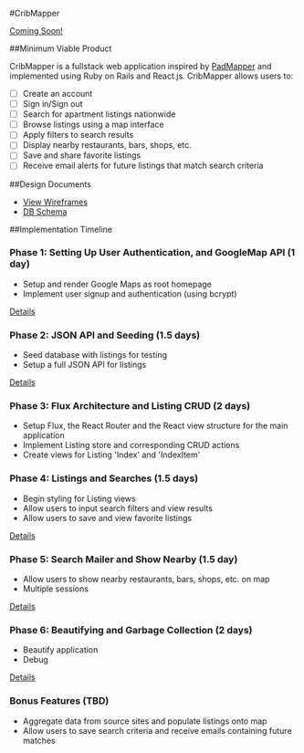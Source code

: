 #CribMapper

[Coming Soon!][heroku]

[heroku]: http://www.herokuapp.com

##Minimum Viable Product

CribMapper is a fullstack web application inspired by [PadMapper][padmapper] and implemented using Ruby on Rails and React.js. CribMapper allows users to:

- [ ] Create an account
- [ ] Sign in/Sign out
- [ ] Search for apartment listings nationwide
- [ ] Browse listings using a map interface
- [ ] Apply filters to search results
- [ ] Display nearby restaurants, bars, shops, etc.
- [ ] Save and share favorite listings
- [ ] Receive email alerts for future listings that match search criteria

[padmapper]: http://www.padmapper.com

##Design Documents

* [View Wireframes][view]
* [DB Schema][schema]

[view]: ./docs/views.md
[schema]: ./docs/schema.md

##Implementation Timeline

### Phase 1: Setting Up User Authentication, and GoogleMap API (1 day)
- Setup and render Google Maps as root homepage
- Implement user signup and authentication (using bcrypt)

[Details][phase-one]

### Phase 2: JSON API and Seeding (1.5 days)
- Seed database with listings for testing
- Setup a full JSON API for listings

[Details][phase-two]

### Phase 3: Flux Architecture and Listing CRUD (2 days)
- Setup Flux, the React Router and the React view structure for the main application
- Implement Listing store and corresponding CRUD actions
- Create views for Listing 'Index' and 'IndexItem'

<!-- [Details][phase-three] -->

### Phase 4: Listings and Searches (1.5 days)
- Begin styling for Listing views
- Allow users to input search filters and view results
- Allow users to save and view favorite listings

[Details][phase-four]

### Phase 5: Search Mailer and Show Nearby (1.5 day)
- Allow users to show nearby restaurants, bars, shops, etc. on map
- Multiple sessions

[Details][phase-five]

### Phase 6: Beautifying and Garbage Collection (2 days)
- Beautify application
- Debug

[Details][phase-six]

### Bonus Features (TBD)
- Aggregate data from source sites and populate listings onto map
- Allow users to save search criteria and receive emails containing future matches

[phase-one]: ./docs/phases/phase1.md
[phase-two]: ./docs/phases/phase2.md
[phase-three]: ./docs/phases/phase3.md
[phase-four]: ./docs/phases/phase4.md
[phase-five]: ./docs/phases/phase5.md
[phase-six]: ./docs/phases/phase6.md

